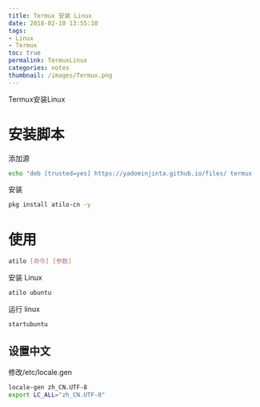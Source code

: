 ```yaml
---
title: Termux 安装 Linux
date: 2018-02-10 13:55:10
tags:
- Linux
- Termux
toc: true
permalink: TermuxLinux
categories: notes
thumbnail: /images/Termux.png
---
```

Termux安装Linux
<!-- more -->

# 安装脚本
添加源
```bash
echo "deb [trusted=yes] https://yadominjinta.github.io/files/ termux    extras" >> $PREFIX/etc/apt/sources.list
```

安装
```bash
pkg install atilo-cn -y
```

# 使用
```bash    
atilo [命令] [参数]
```

安装 Linux
```bash
atilo ubuntu
```

运行 linux
```bash
startubuntu
```

## 设置中文
修改/etc/locale.gen
```bash
locale-gen zh_CN.UTF-8
export LC_ALL="zh_CN.UTF-8"
```
